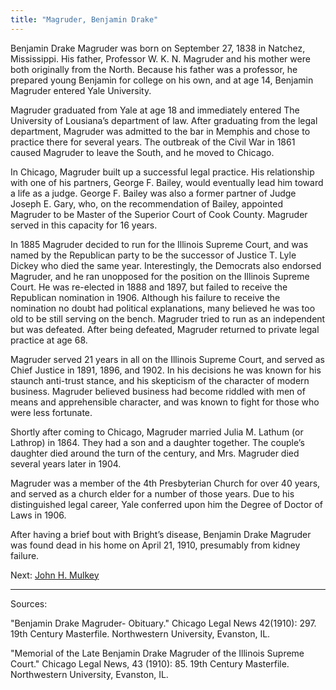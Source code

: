 ```yaml
---
title: "Magruder, Benjamin Drake"
---
```


Benjamin Drake Magruder was born on September 27, 1838 in Natchez, Mississippi. His father, Professor W. K. N. Magruder and his mother were both originally from the North. Because his father was a professor, he prepared young Benjamin for college on his own, and at age 14, Benjamin Magruder entered Yale University.

Magruder graduated from Yale at age 18 and immediately entered The University of Lousiana’s department of law. After graduating from the legal department, Magruder was admitted to the bar in Memphis and chose to practice there for several years. The outbreak of the Civil War in 1861 caused Magruder to leave the South, and he moved to Chicago.

In Chicago, Magruder built up a successful legal practice. His relationship with one of his partners, George F. Bailey, would eventually lead him toward a life as a judge. George F. Bailey was also a former partner of Judge Joseph E. Gary, who, on the recommendation of Bailey, appointed Magruder to be Master of the Superior Court of Cook County. Magruder served in this capacity for 16 years.

In 1885 Magruder decided to run for the Illinois Supreme Court, and was named by the Republican party to be the successor of Justice T. Lyle Dickey who died the same year. Interestingly, the Democrats also endorsed Magruder, and he ran unopposed for the position on the Illinois Supreme Court. He was re-elected in 1888 and 1897, but failed to receive the Republican nomination in 1906. Although his failure to receive the nomination no doubt had political explanations, many believed he was too old to be still serving on the bench. Magruder tried to run as an independent but was defeated. After being defeated, Magruder returned to private legal practice at age 68.

Magruder served 21 years in all on the Illinois Supreme Court, and served as Chief Justice in 1891, 1896, and 1902. In his decisions he was known for his staunch anti-trust stance, and his skepticism of the character of modern business. Magruder believed business had become riddled with men of means and apprehensible character, and was known to fight for those who were less fortunate.

Shortly after coming to Chicago, Magruder married Julia M. Lathum (or Lathrop) in 1864. They had a son and a daughter together. The couple’s daughter died around the turn of the century, and Mrs. Magruder died several years later in 1904.

Magruder was a member of the 4th Presbyterian Church for over 40 years, and served as a church elder for a number of those years. Due to his distinguished legal career, Yale conferred upon him the Degree of Doctor of Laws in 1906.

After having a brief bout with Bright’s disease, Benjamin Drake Magruder was found dead in his home on April 21, 1910, presumably from kidney failure.

Next:  [John H. Mulkey](/legal/judges/johnhmulkey)

---
Sources:

"Benjamin Drake Magruder- Obituary." Chicago Legal News 42(1910): 297. 19th Century Masterfile. Northwestern University, Evanston, IL.

"Memorial of the Late Benjamin Drake Magruder of the Illinois Supreme Court." Chicago Legal News, 43 (1910): 85. 19th Century Masterfile. Northwestern University, Evanston, IL.
